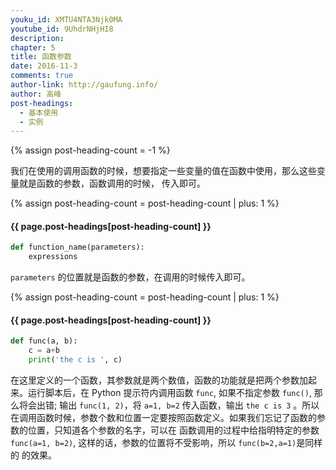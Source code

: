 ```yaml
---
youku_id: XMTU4NTA3Njk0MA
youtube_id: 9UhdrNHjHI8
description: 
chapter: 5
title: 函数参数
date: 2016-11-3
comments: true
author-link: http://gaufung.info/
author: 高峰
post-headings:
  - 基本使用
  - 实例
---
```

{% assign post-heading-count = -1 %}



我们在使用的调用函数的时候，想要指定一些变量的值在函数中使用，那么这些变量就是函数的参数，函数调用的时候，
传入即可。

{% assign post-heading-count = post-heading-count | plus: 1 %}
<h4 class="tut-h4-pad" id="{{ page.post-headings[post-heading-count] }}">{{ page.post-headings[post-heading-count] }}</h4>

```python
def function_name(parameters):
    expressions
```

`parameters` 的位置就是函数的参数，在调用的时候传入即可。

{% assign post-heading-count = post-heading-count | plus: 1 %}
<h4 class="tut-h4-pad" id="{{ page.post-headings[post-heading-count] }}">{{ page.post-headings[post-heading-count] }}</h4>

```python
def func(a, b):
    c = a+b
    print('the c is ', c)
```

在这里定义的一个函数，其参数就是两个数值，函数的功能就是把两个参数加起来。运行脚本后，在 Python 提示符内调用函数
`func`, 如果不指定参数 `func()`, 那么将会出错; 输出 `func(1, 2)`，将 `a=1, b=2` 传入函数，输出 `the c is 3` 。所以在调用函数时候，参数个数和位置一定要按照函数定义。如果我们忘记了函数的参数的位置，只知道各个参数的名字，可以在
函数调用的过程中给指明特定的参数 `func(a=1, b=2)`, 这样的话，参数的位置将不受影响，所以 `func(b=2,a=1)`是同样的
的效果。